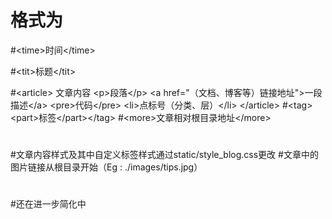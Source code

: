 #

# 格式为	

#\<time\>时间\</time\>

#\<tit\>标题\</tit\>

#\<article\>
	文章内容
	\<p\>段落\</p\>
	\<a href="（文档、博客等）链接地址"\>一段描述\</a\>
	\<pre\>代码\</pre\>
	\<li\>点标号（分类、层）\</li\>
 \</article\>
#\<tag\>\<part\>标签\</part\>\</tag\>
#\<more\>文章相对根目录地址\</more\>
#
#文章内容样式及其中自定义标签样式通过static/style_blog.css更改
#文章中的图片链接从根目录开始（Eg : ./images/tips.jpg）
#
#还在进一步简化中